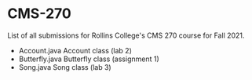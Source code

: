 # CMS-270

List of all submissions for Rollins College's CMS 270 course for Fall 2021.

* Account.java Account class (lab 2)
* Butterfly.java Butterfly class (assignment 1)
* Song.java Song class (lab 3)
